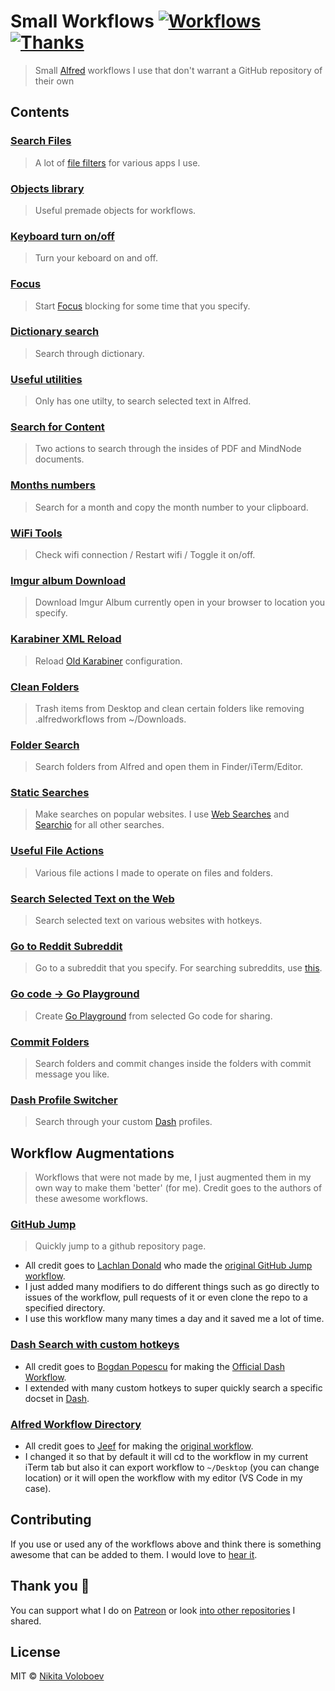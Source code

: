 # Small Workflows [![Workflows](https://img.shields.io/badge/More%20Workflows-🎩-purple.svg)](https://github.com/learn-anything/alfred-workflows) [![Thanks](https://img.shields.io/badge/Say%20Thanks-💗-ff69b4.svg)](https://www.patreon.com/nikitavoloboev)
> Small [Alfred](https://www.alfredforum.com/) workflows I use that don't warrant a GitHub repository of their own

## Contents
### [Search Files](./search-files) 
> A lot of [file filters](https://www.alfredapp.com/help/workflows/inputs/file-filter/) for various apps I use.

### [Objects library](./objects-library) 
> Useful premade objects for workflows.

### [Keyboard turn on/off](./keyboard-on-off) 
> Turn your keboard on and off.

### [Focus](./focus)
> Start [Focus](https://heyfocus.com) blocking for some time that you specify.

### [Dictionary search](./dictionary-search) 
> Search through dictionary.

### [Useful utilities](./utilities) 
> Only has one utilty, to search selected text in Alfred.

### [Search for Content](./search-for-content)
> Two actions to search through the insides of PDF and MindNode documents.

### [Months numbers](./months-numbers) 
> Search for a month and copy the month number to your clipboard.

### [WiFi Tools](/wifi)
> Check wifi connection / Restart wifi / Toggle it on/off.

### [Imgur album Download](./imgur-download) 
> Download Imgur Album currently open in your browser to location you specify.

### [Karabiner XML Reload](./karabiner-reload) 
> Reload [Old Karabiner](https://github.com/tekezo/Karabiner) configuration.

### [Clean Folders](./clean-folders) 
> Trash items from Desktop and clean certain folders like removing .alfredworkflows from ~/Downloads.

### [Folder Search](./folder-search) 
> Search folders from Alfred and open them in Finder/iTerm/Editor.

### [Static Searches](./static-searches) 
> Make searches on popular websites. I use [Web Searches](https://github.com/nikitavoloboev/alfred-web-searches) and [Searchio](https://github.com/deanishe/alfred-searchio) for all other searches.

### [Useful File Actions](./file-actions) 
> Various file actions I made to operate on files and folders.

### [Search Selected Text on the Web](./search-selection) 
> Search selected text on various websites with hotkeys.

### [Go to Reddit Subreddit](./reddit-subs)
> Go to a subreddit that you specify. For searching subreddits, use [this](https://github.com/deanishe/alfred-reddit).

### [Go code -> Go Playground](./go-play) 
> Create [Go Playground](https://play.golang.org) from selected Go code for sharing. 

### [Commit Folders](./commit-folders) 
> Search folders and commit changes inside the folders with commit message you like. 

### [Dash Profile Switcher](./dash-profile-switch)
> Search through your custom [Dash](https://kapeli.com/dash) profiles.

## Workflow Augmentations 
> Workflows that were not made by me, I just augmented them in my own way to make them 'better' (for me). Credit goes to the authors of these awesome workflows.

### [GitHub Jump](https://github.com/nikitavoloboev/small-workflows/blob/master/augmentations/GitHub%20jump.alfredworkflow?raw=true)
> Quickly jump to a github repository page.

- All credit goes to [Lachlan Donald](https://github.com/lox) who made the [original GitHub Jump workflow](https://github.com/lox/alfred-github-jump).
- I just added many modifiers to do different things such as go directly to issues of the workflow, pull requests of it or even clone the repo to a specified directory.
- I use this workflow many many times a day and it saved me a lot of time.

### [Dash Search with custom hotkeys](https://github.com/nikitavoloboev/small-workflows/blob/master/augmentations/Dash.alfredworkflow?raw=true)
- All credit goes to [Bogdan Popescu](https://github.com/Kapeli) for making the [Official Dash Workflow](https://github.com/Kapeli/Dash-Alfred-Workflow).
- I extended with many custom hotkeys to super quickly search a specific docset in [Dash](https://kapeli.com/dash).

### [Alfred Workflow Directory](https://github.com/nikitavoloboev/small-workflows/blob/master/augmentations/Workflow%20directory-0.4.alfredworkflow?raw=true)
- All credit goes to [Jeef](https://github.com/jeeftor) for making the [original workflow](https://github.com/jeeftor/AlfredWorkflowDirectory).
- I changed it so that by default it will cd to the workflow in my current iTerm tab but also it can export workflow to `~/Desktop` (you can change location) or it will open the workflow with my editor (VS Code in my case).

## Contributing
If you use or used any of the workflows above and think there is something awesome that can be added to them. I would love to [hear it](https://github.com/nikitavoloboev/small-workflows/issues/new).

## Thank you 💜
You can support what I do on [Patreon](https://www.patreon.com/nikitavoloboev) or look [into other repositories](https://my.mindnode.com/ZKGETDkUaQUsL3q8q9z788CxG84oEHgDiT79GuzX#-143.5,-902.6,0) I shared. 

## License
MIT © [Nikita Voloboev](https://www.nikitavoloboev.xyz)